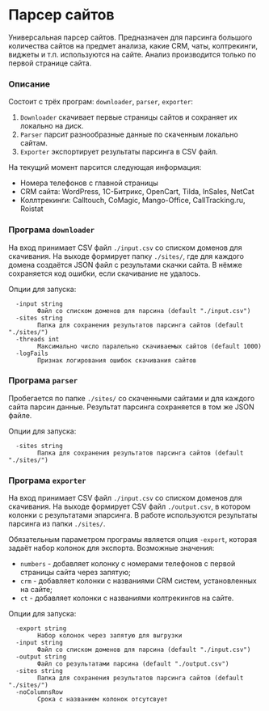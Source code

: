 # Парсер сайтов

Универсальная парсер сайтов. 
Предназначен для парсинга большого количества сайтов на предмет анализа,
какие CRM, чаты, колтрекинги, виджеты и т.п. используются на сайте.
Анализ производится только по первой странице сайта. 

### Описание 

Состоит с трёх програм: `downloader`, `parser`, `exporter`:

1. `Downloader` скачивает первые страницы сайтов и сохраняет их локально на диск.
2. `Parser` парсит разнообразные данные по скаченным локально сайтам.
3. `Exporter` экспортирует результаты парсинга в CSV файл.

На текущий момент парсится следующая информация:
* Номера телефонов с главной страницы
* CRM сайта: WordPress, 1С-Битрикс, OpenCart, Tilda, InSales, NetCat 
* Коллтрекинги: Calltouch, CoMagic, Mango-Office, CallTracking.ru, Roistat 

### Програма `downloader` 

На вход принимает CSV файл `./input.csv` со списком доменов для скачивания. 
На выходе формирует папку `./sites/`, где для каждого домена создаётся JSON файл 
с результами скачки сайта. В нёмже сохраняется код ошибки, если скачивание не удалось. 

Опции для запуска:
```
  -input string
        Файл со списком доменов для парсина (default "./input.csv")
  -sites string
        Папка для сохранения результатов парсинга сайтов (default "./sites/")
  -threads int
        Максимально число паралельно скачиваемых сайтов (default 1000)
  -logFails
        Признак логирования ошибок скачивания сайтов
```

### Програма `parser` 

Пробегается по папке `./sites/` со скаченными сайтами и для каждого сайта парсин данные. 
Результат парсинга сохраняется в том же JSON файле. 

Опции для запуска:
```
  -sites string
        Папка для сохранения результатов парсинга сайтов (default "./sites/")
```

### Програма `exporter` 

На вход принимает CSV файл `./input.csv` со списком доменов для скачивания. 
На выходе формирует CSV файл `./output.csv`, в котором колонки с результатами эпарсинга.
В работе используются результаты парсинга из папки `./sites/`.

Обязательным параметром програмы является опция `-export`, которая задаёт набор колонок для экспорта. 
Возможные значения:

* `numbers` - добавляет колонку с номерами телефонов с первой страницы сайта через запятую;
* `crm` - добавляет колонки с названиями CRM систем, установленных на сайте;
* `ct` - добавляет колонки с названиями колтрекингов на сайте.

Опции для запуска:
```
  -export string
        Набор колонок через запятую для выгрузки
  -input string
        Файл со списком доменов для парсина (default "./input.csv")
  -output string
        Файл со результатами парсина (default "./output.csv")
  -sites string
        Папка для сохранения результатов парсинга сайтов (default "./sites/")
  -noColumnsRow
        Срока с названием колонок отсутсвует
```



